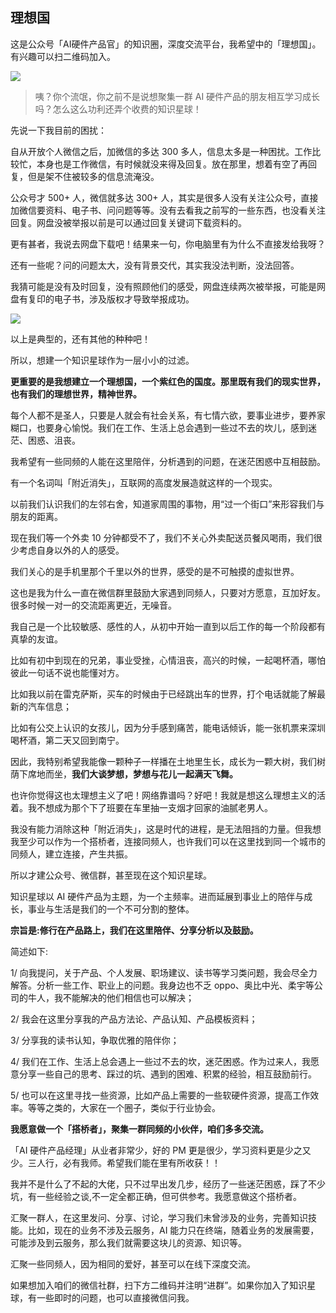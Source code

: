 ## 理想国

这是公众号「AI硬件产品官」的知识圈，深度交流平台，我希望中的「理想国」。有兴趣可以扫二维码加入。

![](../图片/xingqiu/知识星球%20横板.png)

>咦？你个流氓，你之前不是说想聚集一群 AI 硬件产品的朋友相互学习成长吗？怎么这么功利还弄个收费的知识星球！

先说一下我目前的困扰：

自从开放个人微信之后，加微信的多达 300 多人，信息太多是一种困扰。工作比较忙，本身也是工作微信，有时候就没来得及回复。放在那里，想着有空了再回复，但是架不住被较多的信息流淹没。

公众号才 500+ 人，微信就多达 300+ 人，其实是很多人没有关注公众号，直接加微信要资料、电子书、问问题等等。没有去看我之前写的一些东西，也没看关注回复。网盘没被举报以前是可以通过回复关键词下载资料的。

更有甚者，我说去网盘下载吧！结果来一句，你电脑里有为什么不直接发给我呀？

还有一些呢？问的问题太大，没有背景交代，其实我没法判断，没法回答。

我猜可能是没有及时回复，没有照顾他们的感受，网盘连续两次被举报，可能是网盘有复印的电子书，涉及版权才导致举报成功。

![](../图片/文章配图/网盘.png)

以上是典型的，还有其他的种种吧！

所以，想建一个知识星球作为一层小小的过滤。

**更重要的是我想建立一个理想国，一个紫红色的国度。那里既有我们的现实世界，也有我们的理想世界，精神世界。**

每个人都不是圣人，只要是人就会有社会关系，有七情六欲，要事业进步，要养家糊口，也要身心愉悦。我们在工作、生活上总会遇到一些过不去的坎儿，感到迷茫、困惑、沮丧。

我希望有一些同频的人能在这里陪伴，分析遇到的问题，在迷茫困惑中互相鼓励。

有一个名词叫「附近消失」，互联网的高度发展造就这样的一个现实。

以前我们认识我们的左邻右舍，知道家周围的事物，用“过一个街口”来形容我们与朋友的距离。

现在我们等一个外卖 10 分钟都受不了，我们不关心外卖配送员餐风喝雨，我们很少考虑自身以外的人的感受。

我们关心的是手机里那个千里以外的世界，感受的是不可触摸的虚拟世界。

这也是我为什么一直在微信群里鼓励大家遇到同频人，只要对方愿意，互加好友。很多时候一对一的交流距离更近，无噪音。

我自己是一个比较敏感、感性的人，从初中开始一直到以后工作的每一个阶段都有真挚的友谊。

比如有初中到现在的兄弟，事业受挫，心情沮丧，高兴的时候，一起喝杯酒，哪怕彼此一句话不说也能懂对方。

比如我以前在雷克萨斯，买车的时候由于已经跳出车的世界，打个电话就能了解最新的汽车信息；

比如有公交上认识的女孩儿，因为分手感到痛苦，能电话倾诉，能一张机票来深圳喝杯酒，第二天又回到南宁。

因此，我特别希望我能像一颗种子一样播在土地里生长，成长为一颗大树，我们树荫下席地而坐，**我们大谈梦想，梦想与花儿一起满天飞舞。**

也许你觉得这也太理想主义了吧！网络靠谱吗？好吧！我就是想这么理想主义的活着。我不想成为那个下了班要在车里抽一支烟才回家的油腻老男人。

我没有能力消除这种「附近消失」，这是时代的进程，是无法阻挡的力量。但我想我至少可以作为一个搭桥者，连接同频人，也许我们可以在这里找到同一个城市的同频人，建立连接，产生共振。

所以才建公众号、微信群，甚至现在这个知识星球。

知识星球以 AI 硬件产品为主题，为一个主频率。进而延展到事业上的陪伴与成长，事业与生活是我们的一个不可分割的整体。

**宗旨是:修行在产品路上，我们在这里陪伴、分享分析以及鼓励。**

简述如下:

1/ 向我提问，关于产品、个人发展、职场建议、读书等学习类问题，我会尽全力解答。分析一些工作、职业上的问题。我身边也不乏 oppo、奥比中光、柔宇等公司的牛人，我不能解决的他们相信也可以解决； 

2/ 我会在这里分享我的产品方法论、产品认知、产品模板资料； 

3/ 分享我的读书认知，争取优雅的陪伴你； 

4/ 我们在工作、生活上总会遇上一些过不去的坎，迷茫困惑。作为过来人，我愿意分享一些自己的思考、踩过的坑、遇到的困难、积累的经验，相互鼓励前行。

5/ 也可以在这里寻找一些资源，比如产品上需要的一些软硬件资源，提高工作效率。等等之类的，大家在一个圈子，类似于行业协会。


**我愿意做一个「搭桥者」，聚集一群同频的小伙伴，咱们多多交流。**

「AI 硬件产品经理」从业者非常少，好的 PM 更是很少，学习资料更是少之又少。三人行，必有我师。希望我们能在里有所收获！！

我并不是什么了不起的大佬，只不过早出发几步，经历了一些迷茫困惑，踩了不少坑，有一些经验之谈,不一定全都正确，但可供参考。我愿意做这个搭桥者。

汇聚一群人，在这里发问、分享、讨论，学习我们未曾涉及的业务，完善知识技能。比如，现在的业务不涉及云服务，AI 能力只在终端，随着业务的发展需要，可能涉及到云服务，那么我们就需要这块儿的资源、知识等。

汇聚一些同频人，因为相同的爱好，甚至可以在线下深度交流。

如果想加入咱们的微信社群，扫下方二维码并注明“进群”。如果你加入了知识星球，有一些即时的问题，也可以直接微信问我。